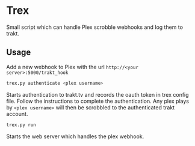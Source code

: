 # Trex 
Small script which can handle Plex scrobble webhooks and log them to trakt.

## Usage

Add a new webhook to Plex with the url `http://<your server>:5000/trakt_hook`  

```sh
trex.py authenticate <plex username>
```

Starts authentication to trakt.tv and records the oauth token in trex config
file. Follow the instructions to complete the authentication. Any plex plays by
`<plex username>` will then be scrobbled to the authenticated trakt account.

```sh
trex.py run
```

Starts the web server which handles the plex webhook.
